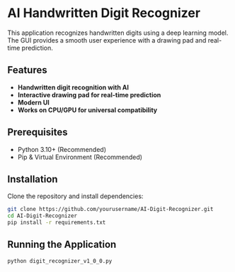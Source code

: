 # AI Handwritten Digit Recognizer  

This application recognizes handwritten digits using a deep learning model. The GUI provides a smooth user experience with a drawing pad and real-time prediction.  

## Features  
- **Handwritten digit recognition with AI**  
- **Interactive drawing pad for real-time prediction**  
- **Modern UI**  
- **Works on CPU/GPU for universal compatibility**  

## Prerequisites  
- Python 3.10+ (Recommended)  
- Pip & Virtual Environment (Recommended)  

## Installation  
Clone the repository and install dependencies:  
```bash
git clone https://github.com/yourusername/AI-Digit-Recognizer.git
cd AI-Digit-Recognizer
pip install -r requirements.txt
```

## Running the Application

```bash
python digit_recognizer_v1_0_0.py
```

